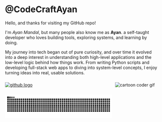 # @CodeCraftAyan

Hello, and thanks for visiting my GitHub repo!

I'm *Ayan Mandal*, but many people also know me as **Ayan**. a self-taught developer who loves building tools, exploring systems, and learning by doing. 

My journey into tech began out of pure curiosity, and over time it evolved into a deep interest in understanding both high-level applications and the low-level logic behind how things work. From writing Python scripts and developing full-stack web apps to diving into system-level concepts, I enjoy turning ideas into real, usable solutions.

###

<img src="https://github.com/user-attachments/assets/138a7120-ab2a-4b4b-9cfc-6967a26b0e25" width="28%" alt="cartoon coder gif" align="right"/>

###

<div align="left">
  <a href="https://github.com/CodeCraftAyan" target="_blank">
    <img src="https://img.shields.io/static/v1?message=GitHub&logo=github&label=&color=181717&logoColor=white&labelColor=&style=for-the-badge" alt="github logo"  />
  </a>
</div>

###

<img src="https://raw.githubusercontent.com/CodeCraftAyan/CodeCraftAyan/output/snake.svg" alt="Snake animation" width="70%" align="left" />
